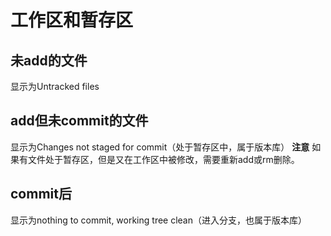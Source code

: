 # 工作区和暂存区

## 未add的文件
显示为Untracked files

## add但未commit的文件
显示为Changes not staged for commit（处于暂存区中，属于版本库）
**注意**
如果有文件处于暂存区，但是又在工作区中被修改，需要重新add或rm删除。

## commit后
显示为nothing to commit, working tree clean（进入分支，也属于版本库）

